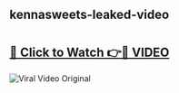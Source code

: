 ## kennasweets-leaked-video 

# <h2><a href="http://freeplayer.one?title=kennasweets-leaked-video&ref=21J">🔗 Click to Watch 👉🔴 VIDEO</a></h2>

<a href="http://freeplayer.one?title=kennasweets-leaked-video&ref=21J" rel="nofollow" data-target="animated-image.originalLink"><img src="https://i.ibb.co.com/xMMVF88/686577567.gif" alt="Viral Video Original" style="max-width: 100%; display: inline-block;" data-target="animated-image.originalImage"></a>

